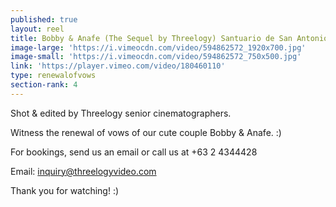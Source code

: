 ```yaml
---
published: true
layout: reel
title: Bobby & Anafe (The Sequel by Threelogy) Santuario de San Antonio - June 2016
image-large: 'https://i.vimeocdn.com/video/594862572_1920x700.jpg'
image-small: 'https://i.vimeocdn.com/video/594862572_750x500.jpg'
link: 'https://player.vimeo.com/video/180460110'
type: renewalofvows
section-rank: 4
---
```

Shot & edited by Threelogy senior cinematographers. 

Witness the renewal of vows of our cute couple Bobby & Anafe. :) 

For bookings, send us an email or call us at +63 2 4344428

Email: inquiry@threelogyvideo.com

Thank you for watching! :)
